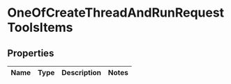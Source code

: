 # OneOfCreateThreadAndRunRequestToolsItems

## Properties
Name | Type | Description | Notes
------------ | ------------- | ------------- | -------------
